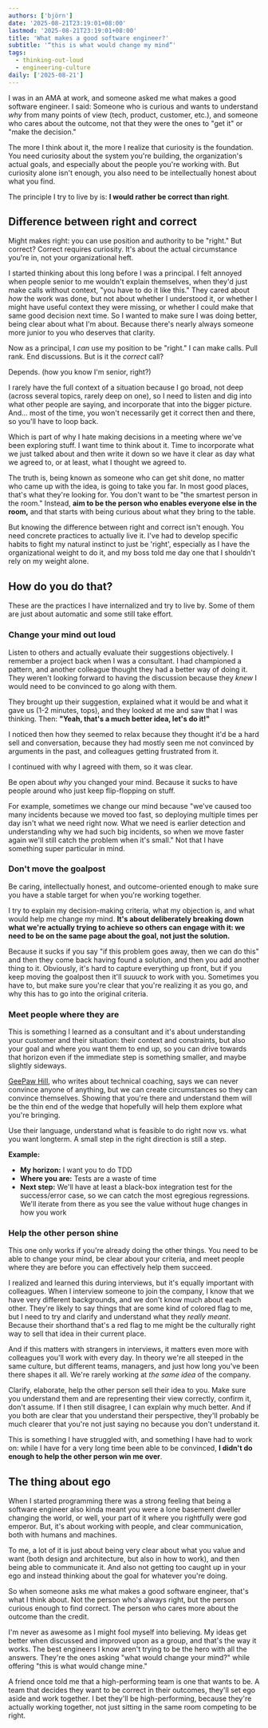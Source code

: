 ```yaml
---
authors: ['björn']
date: '2025-08-21T23:19:01+08:00'
lastmod: '2025-08-21T23:19:01+08:00'
title: 'What makes a good software engineer?'
subtitle: '“this is what would change my mind”'
tags:
  - thinking-out-loud
  - engineering-culture
daily: ['2025-08-21']
---
```


I was in an AMA at work, and someone asked me what makes a good software engineer. I said: Someone who is curious and wants to understand _why_ from many points of view (tech, product, customer, etc.), and someone who cares about the outcome, not that they were the ones to "get it" or "make the decision."

The more I think about it, the more I realize that curiosity is the foundation. You need curiosity about the system you're building, the organization's actual goals, and especially about the people you're working with. But curiosity alone isn't enough, you also need to be intellectually honest about what you find.

The principle I try to live by is: **I would rather be correct than right**.
<!--more-->

## Difference between right and correct

Might makes right: you can use position and authority to be "right." But correct? Correct requires curiosity. It's about the actual circumstance you're in, not your organizational heft.

I started thinking about this long before I was a principal. I felt annoyed when people senior to me wouldn't explain themselves, when they'd just make calls without context, "you have to do it like this." They cared about _how_ the work was done, but not about whether I understood it, or whether I might have useful context they were missing, or whether I could make that same good decision next time. So I wanted to make sure I was doing better, being clear about what I'm about. Because there's nearly always someone more junior to you who deserves that clarity.

Now as a principal, I _can_ use my position to be "right." I can make calls. Pull rank. End discussions. But is it the _correct_ call?

Depends. (how you know I'm senior, right?)

I rarely have the full context of a situation because I go broad, not deep (across several topics, rarely deep on one), so I need to listen and dig into what other people are saying, and incorporate that into the bigger picture. And… most of the time, you won't necessarily get it correct then and there, so you'll have to loop back.

Which is part of why I hate making decisions in a meeting where we've been exploring stuff. I want time to think about it. Time to incorporate what we just talked about and then write it down so we have it clear as day what we agreed to, or at least, what I thought we agreed to.

The truth is, being known as someone who can get shit done, no matter who came up with the idea, is going to take you far. In most good places, that's what they're looking for. You don't want to be "the smartest person in the room." Instead, **aim to be the person who enables everyone else in the room,** and that starts with being curious about what they bring to the table.

But knowing the difference between right and correct isn't enough. You need concrete practices to actually live it. I've had to develop specific habits to fight my natural instinct to just be 'right', especially as I have the organizational weight to do it, and my boss told me day one that I shouldn't rely on my weight alone.

## How do you do that?

These are the practices I have internalized and try to live by. Some of them are just about automatic and some still take effort.

### Change your mind out loud

Listen to others and actually evaluate their suggestions objectively. I remember a project back when I was a consultant. I had championed a pattern, and another colleague thought they had a better way of doing it. They weren't looking forward to having the discussion because they _knew_ I would need to be convinced to go along with them.

They brought up their suggestion, explained what it would be and what it gave us (1-2 minutes, tops), and they looked at me and saw that I was thinking. Then: **"Yeah, that's a much better idea, let's do it!"**

I noticed then how they seemed to relax because they thought it'd be a hard sell and conversation, because they had mostly seen me not convinced by arguments in the past, and colleagues getting frustrated from it.

I continued with why I agreed with them, so it was clear. 

Be open about _why_ you changed your mind. Because it sucks to have people around who just keep flip-flopping on stuff. 

For example, sometimes we change our mind because "we've caused too many incidents because we moved too fast, so deploying multiple times per day isn't what we need right now. What we need is earlier detection and understanding why we had such big incidents, so when we move faster again we'll still catch the problem when it's small." Not that I have something super particular in mind.

### Don't move the goalpost

Be caring, intellectually honest, and outcome-oriented enough to make sure you have a stable target for when you're working together.

I try to explain my decision-making criteria, what my objection is, and what would help me change my mind. **It's about deliberately breaking down what we're actually trying to achieve so others can engage with it: we need to be on the same page about the goal, not just the solution.**

Because it sucks if you say "if this problem goes away, then we can do this" and then they come back having found a solution, and then you add another thing to it. Obviously, it's hard to capture everything up front, but if you keep moving the goalpost then it'll *suuuck* to work with you. Sometimes you have to, but make sure you're clear that you're realizing it as you go, and why this has to go into the original criteria.

### Meet people where they are

This is something I learned as a consultant and it's about understanding your customer and their situation: their context and constraints, but also your goal and where you want them to end up, so you can drive towards that horizon even if the immediate step is something smaller, and maybe slightly sideways.

[GeePaw Hill](https://www.geepawhill.org/), who writes about technical coaching, says we can never convince anyone of anything, but we can create circumstances so they can convince themselves. Showing that you're there and understand them will be the thin end of the wedge that hopefully will help them explore what you're bringing.

Use their language, understand what is feasible to do right now vs. what you want longterm. A small step in the right direction is still a step.

**Example:**
- **My horizon:** I want you to do TDD
- **Where you are:** Tests are a waste of time
- **Next step:** We'll have at least a black-box integration test for the success/error case, so we can catch the most egregious regressions. We'll iterate from there as you see the value without huge changes in how you work

### Help the other person shine

This one only works if you're already doing the other things. You need to be able to change your mind, be clear about your criteria, and meet people where they are before you can effectively help them succeed.

I realized and learned this during interviews, but it's equally important with colleagues. When I interview someone to join the company, I know that we have very different backgrounds, and we don't know much about each other. They're likely to say things that are some kind of colored flag to me, but I need to try and clarify and understand what they _really meant_. Because their shorthand that's a red flag to me might be the culturally right way to sell that idea in their current place.

And if this matters with strangers in interviews, it matters even more with colleagues you'll work with every day. In theory we're all steeped in the same culture, but different teams, managers, and just how long you've been there shapes it all. We're rarely working at _the same idea_ of the company.

Clarify, elaborate, help the other person sell their idea to you. Make sure you understand them and are representing their view correctly, confirm it, don't assume. If I then still disagree, I can explain why much better. And if you both are clear that you understand their perspective, they'll probably be much clearer that you're not just saying no because you don't understand it.

This is something I have struggled with, and something I have had to work on: while I have for a very long time been able to be convinced, **I didn't do enough to help the other person win me over**.

## The thing about ego

When I started programming there was a strong feeling that being a software engineer also kinda meant you were a lone basement dweller changing the world, or well, your part of it where you rightfully were god emperor. But, it's about working with people, and clear communication, both with humans and machines.

To me, a lot of it is just about being very clear about what you value and want (both design and architecture, but also in how to work), and then being able to communicate it. And also not getting too caught up in your ego and instead thinking about the goal for whatever you're doing.

So when someone asks me what makes a good software engineer, that's what I think about. Not the person who's always right, but the person curious enough to find correct. The person who cares more about the outcome than the credit.

I'm never as awesome as I might fool myself into believing. My ideas get better when discussed and improved upon as a group, and that's the way it works. The best engineers I know aren't trying to be the hero with all the answers. They're the ones asking "what would change your mind?" while offering "this is what would change mine."

A friend once told me that a high-performing team is one that wants to be. A team that decides they want to be correct in their outcomes, they'll set ego aside and work together. I bet they'll be high-performing, because they're actually working together, not just sitting in the same room competing to be right.

